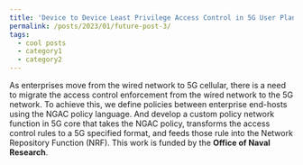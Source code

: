 ```yaml
---
title: 'Device to Device Least Privilege Access Control in 5G User Plane'
permalink: /posts/2023/01/future-post-3/
tags:
  - cool posts
  - category1
  - category2
---
```


As enterprises move from the wired network to 5G cellular, there is a need to migrate the access control enforcement from the wired network to the 5G network. To achieve this, we define policies between enterprise end-hosts using the NGAC policy language. And develop a custom policy network function in 5G core that takes the NGAC policy, transforms the access control rules to a 5G specified format, and feeds those rule into the Network Repository Function (NRF). This work is funded by the **Office of Naval Research**.
